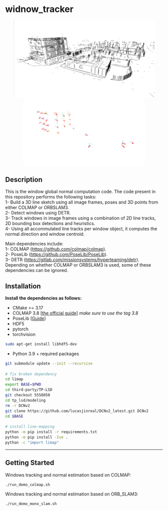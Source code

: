 # widnow_tracker

<p align='center'>
    <img src="media/lines.png" alt="drawing" width="450"/>
    <img src="media/normals.png" alt="drawing" width="390"/>
</p>

## Description

This is the window global normal computation code. The code present in this repository performs the following tasks:  
1- Build a 3D line sketch using all image frames, poses and 3D points from either COLMAP or ORBSLAM3.  
2- Detect windows using DETR.   
3- Track windows in image frames using a combination of 2D line tracks, 2D bounding box detections and heuristics.    
4- Using all accommulated line tracks per window object, it computes the normal direction and window centroid.  

Main dependencies include:   
1- COLMAP (https://github.com/colmap/colmap).  
2- PoseLib (https://github.com/PoseLib/PoseLib).  
3- DETR (https://gitlab.com/missionsystems/hyperteaming/detr).  
Depending on whether COLMAP or ORBSLAM3 is used, some of these dependencies can be ignored.   


## Installation

**Install the dependencies as follows:**
* CMake >= 3.17
* COLMAP 3.8 [[the official guide](https://colmap.github.io/install.html)] _make sure to use the tag 3.8_
* PoseLib [[Guide](misc/install/poselib.md)]
* HDF5
* pytorch
* torchvision
```bash
sudo apt-get install libhdf5-dev
```
* Python 3.9 + required packages
```bash
git submodule update --init --recursive

# fix broken dependency
cd limap
export BASE=$PWD
cd third-party/TP-LSD
git checkout 5558050
cd tp_lsd/modeling
rm -r DCNv2
git clone https://github.com/lucasjinreal/DCNv2_latest.git DCNv2
cd $BASE

# install line-mapping
python -m pip install -r requirements.txt
python -m pip install -Ive .
python -c "import limap"
```
***

## Getting Started

Windows tracking and normal estimation based on COLMAP:
```
./run_demo_colmap.sh
```
Windows tracking and normal estimation based on ORB_SLAM3:
```
./run_demo_mono_slam.sh
```
